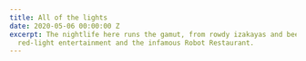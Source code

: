 ```yaml
---
title: All of the lights
date: 2020-05-06 00:00:00 Z
excerpt: The nightlife here runs the gamut, from rowdy izakayas and beer bars, to
  red-light entertainment and the infamous Robot Restaurant.
---
```


